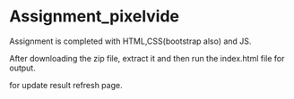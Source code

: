 # Assignment_pixelvide

Assignment is completed with HTML,CSS(bootstrap also) and JS.

After downloading the zip file, extract it and then run the index.html file for output.

for update result refresh page.
